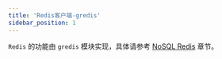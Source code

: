 ```yaml
---
title: 'Redis客户端-gredis'
sidebar_position: 1
---
```


`Redis` 的功能由 `gredis` 模块实现，具体请参考 [NoSQL Redis](output/goframe-v2.2-md/核心组件-重点/NoSQL%20Redis) 章节。